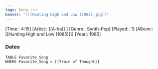 ```yaml
---
tags: Song ⭐⭐⭐ 
banner: "![[Hunting High and Low (1985).jpg]]"
---
```

[Time:: 4:15]
[Artist:: [[A-ha]] ]
[Genre:: Synth-Pop]
[Played:: 1]
[Album:: [[Hunting High and Low (1985)]]]
[Year:: 1985]
### Dates
````dataview
TABLE Favorite_Song
WHERE Favorite_Song = [[Train of Thought]]
````